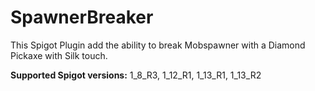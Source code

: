 # SpawnerBreaker
This Spigot Plugin add the ability to break Mobspawner with a Diamond Pickaxe with Silk touch.  
  
**Supported Spigot versions:** 1_8_R3, 1_12_R1, 1_13_R1, 1_13_R2
